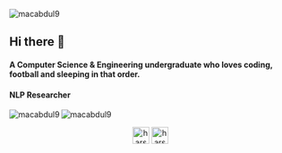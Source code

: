 <p align="left"> <img src="https://komarev.com/ghpvc/?username=macabdul9" alt="macabdul9" /> </p>

## Hi there 👋
#### A Computer Science & Engineering undergraduate who loves coding, football and sleeping in that order. 
#### NLP Researcher

<img align="left" src="https://github-readme-stats.vercel.app/api/top-langs/?username=macabdul9&layout=compact&hide=html&theme=onedark" alt="macabdul9" />

<img align="center" src="https://github-readme-stats.vercel.app/api?username=macabdul9&show_icons=true&theme=onedark" alt="macabdul9" />


<p align="center">
</a>
<a href="https://twitter.com/MacAbdul9" target="blank"><img align="center" src="https://cdn.jsdelivr.net/npm/simple-icons@3.0.1/icons/twitter.svg" alt="harsh_casper" height="30" width="30" /></a>
<a href="https://www.linkedin.com/in/linkab/" target="blank"><img align="center" src="https://cdn.jsdelivr.net/npm/simple-icons@3.0.1/icons/linkedin.svg" alt="harshcasper" height="30" width="30" /></a>

